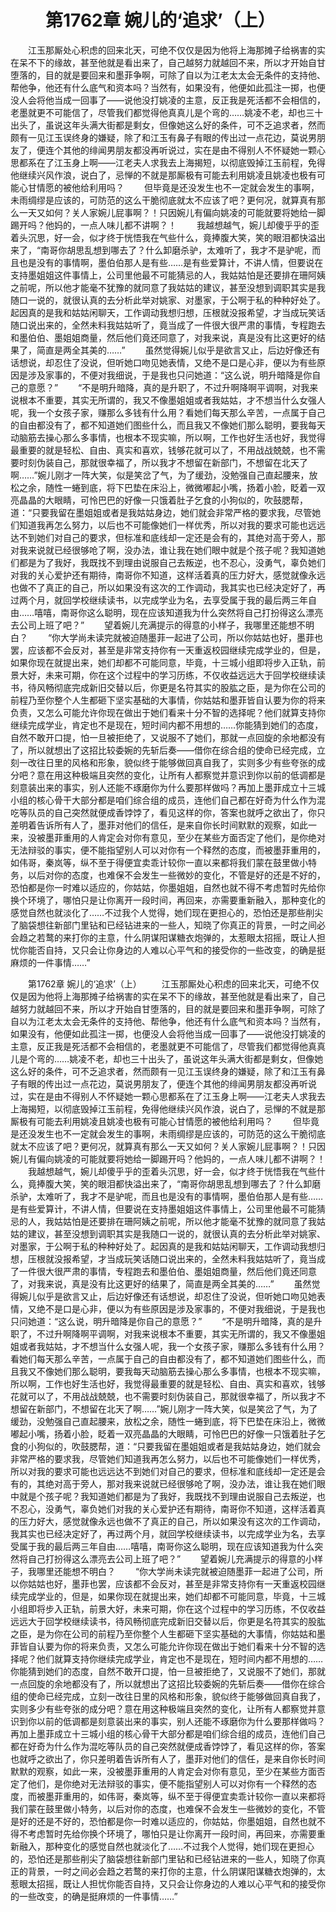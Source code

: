 # 　　第1762章 婉儿的‘追求’（上）
　　江玉那厮处心积虑的回来北天，可绝不仅仅是因为他将上海那摊子给祸害的实在呆不下的缘故，甚至他就是看出来了，自己越努力就越回不来，所以才开始自甘堕落的，目的就是要回来和墨菲争啊，可除了自以为江老太太会无条件的支持他、帮他争，他还有什么底气和资本吗？当然有，如果没有，他便如此孤注一掷，也便没人会将他当成一回事了——说他没打姚凌的主意，反正我是死活都不会相信的，老墨就更不可能信了，尽管我们都觉得他真真儿是个弯的……姚凌不老，却也三十出头了，虽说这年头满大街都是剩女，但像她这么好的条件，可不乏追求者，然而颇有一见江玉误终身的嫌疑，除了和江玉有鼻子有眼的传出过一点花边，莫说男朋友了，便连个其他的绯闻男朋友都没再听说过，实在是由不得别人不怀疑她一颗心思都系在了江玉身上啊——江老夫人求我去上海揭短，以彻底毁掉江玉前程，免得他继续兴风作浪，说白了，忌惮的不就是那厮极有可能去利用姚凌且姚凌也极有可能心甘情愿的被他给利用吗？
　　但毕竟是还没发生也不一定就会发生的事啊，未雨绸缪是应该的，可防范的这么干脆彻底就太不应该了吧？更何况，就算真有那么一天又如何？关人家婉儿屁事啊？！只因婉儿有偏向姚凌的可能就要将她给一脚踢开吗？他妈的，一点人味儿都不讲啊？！
　　我越想越气，婉儿却傻乎乎的歪着头沉思，好一会，似才终于恍悟我在气些什么，竟捧腹大笑，笑的眼泪都快溢出来了，“南哥你胡思乱想到哪去了？什么卸磨杀驴，太难听了，我才不是驴呢，而且也是没有的事情啊，墨伯伯那人是有些……是有些爱算计，不讲人情，但要说在支持墨姐姐这件事情上，公司里他最不可能猜忌的人，我姑姑怕是还要排在珊阿姨之前呢，所以他才能毫不犹豫的就同意了我姑姑的建议，甚至没想到调职其实是我随口一说的，就很认真的去分析此举对姚家、对墨家，于公啊于私的种种好处了。起因真的是我和姑姑闲聊天，工作调动我想归想，压根就没报希望，才当成玩笑话随口说出来的，全然未料我姑姑听了，竟当成了一件很大很严肃的事情，专程跑去和墨伯伯、墨姐姐商量，然后他们竟还同意了，对我来说，真是没有比这更好的结果了，简直是两全其美的……”
　　虽然觉得婉儿似乎是欲言又止，后边好像还有话想说，却忍住了没说，但听她口吻见她表情，又绝不是口是心非，便以为有些原因是涉及家事的，不便对我细说，于是我也只问她道：“这么说，明升暗降是你自己的意愿？”
　　“不是明升暗降，真的是升职了，不过升啊降啊平调啊，对我来说根本不重要，其实无所谓的，我又不像墨姐姐或者我姑姑，才不想当什么女强人呢，我一个女孩子家，赚那么多钱有什么用？看她们每天那么辛苦，一点属于自己的自由都没有了，都不知道她们图些什么，而且我又不像她们那么聪明，要我每天动脑筋去操心那么多事情，也根本不现实嘛，所以啊，工作也好生活也好，我觉得最重要的就是轻松、自由、真实和喜欢，钱够花就可以了，不用战战兢兢，也不需要时刻伪装自己，那就很幸福了，所以我才不想留在新部门，不想留在北天了啊……”婉儿刚才一阵大笑，似是笑岔了气，为了缓劲，没勉强自己直起腰来，放松之余，随性一蜷到底，将下巴垫在床沿上，微微嘟起小嘴，扬着小脸，眨着一双亮晶晶的大眼睛，可怜巴巴的好像一只饿着肚子乞食的小狗似的，吹鼓腮帮，道：“只要我留在墨姐姐或者是我姑姑身边，她们就会非常严格的要求我，尽管她们知道我再怎么努力，以后也不可能像她们一样优秀，所以对我的要求可能也远远达不到她们对自己的要求，但标准和底线却一定还是会有的，其绝对高于旁人，那对我来说就已经很够呛了啊，没办法，谁让我在她们眼中就是个孩子呢？我知道她们都是为了我好，我既找不到理由说服自己去叛逆，也不忍心，没勇气，辜负她们对我的关心爱护还有期待，南哥你不知道，这样活着真的压力好大，感觉就像永远也做不了真正的自己，所以如果没有这次的工作调动，我其实也已经决定好了，再过两个月，就回学校继续读书，以完成学业为名，去享受属于我的最后两三年自由……嘻嘻，南哥你这么聪明，现在应该知道我为什么突然将自己打扮得这么漂亮去公司上班了吧？”
　　望着婉儿充满提示的得意的小样子，我哪里还能想不明白？
　　“你大学尚未读完就被迫随墨菲一起进了公司，所以你姑姑也好，墨菲也罢，应该都不会反对，甚至是非常支持你有一天重返校园继续完成学业的，但是，如果你现在就提出来，她们却都不可能同意，毕竟，十三城小组即将步入正轨，前景大好，未来可期，你在这个过程中的学习历练，不仅收益远远大于回学校继续读书，待风畅彻底完成新旧交替以后，你更是名符其实的股肱之臣，是为你在公司的前程乃至你整个人生都砸下坚实基础的大事情，你姑姑和墨菲皆自认要为你的将来负责，又怎么可能允许你现在做出于她们看来十分不智的选择呢？他们就算支持你继续完成学业，肯定也不是现在，短时间内都不用想的……你能猜到她们的态度，自然不敢开口提，怕一旦被拒绝了，又说服不了她们，那就一点回旋的余地都没有了，所以就想出了这招比较委婉的先斩后奏——借你在综合组的使命已经完成，立刻一改往日里的风格和形象，貌似终于能够做回真自我了，实则多少有些夸张的成分吧？意在用这种极端且突然的变化，让所有人都察觉并意识到你以前的低调都是刻意装出来的事实，别人还能不琢磨你为什么要那样做吗？再加上墨菲成立十三城小组的核心骨干大部分都是咱们综合组的成员，连他们自己都在好奇为什么作为混吃等队员的自己突然就便成香饽饽了，看见这样的你，答案也就呼之欲出了，你只差明着告诉所有人了，墨菲对他们的信任，是来自你长时间默默的观察，如此一来，没被墨菲重用的人肯定会对你有意见，至少在某些方面否定了他们，是你绝对无法辩驳的事实，便不能指望别人可以对你有一个释然的态度，而被墨菲重用的，如伟哥，秦岚等，纵不至于得便宜卖乖计较你一直以来都将我们蒙在鼓里做小特务，以后对你的态度，也难保不会发生一些微妙的变化，不管是好的还是不好的，恐怕都是你一时难以适应的，你姑姑，你墨姐姐，自然也就不得不考虑暂时先给你换个环境了，哪怕只是让你离开一段时间，再回来，亦需要重新融入，那种变化的感觉自然也就淡化了……不过我个人觉得，她们现在更担心的，恐怕还是那些削尖了脑袋想往新部门里钻和已经钻进来的一些人，知晓了你真正的背景，一时之间必会趋之若鹜的来打你的主意，什么阴谋阳谋糖衣炮弹的，太惹眼太招摇，既让人担忧你能否自持，又只会让你身边的人难以心平气和的接受你的一些改变，的确是挺麻烦的一件事情……”

　　第1762章 婉儿的‘追求’（上）
　　江玉那厮处心积虑的回来北天，可绝不仅仅是因为他将上海那摊子给祸害的实在呆不下的缘故，甚至他就是看出来了，自己越努力就越回不来，所以才开始自甘堕落的，目的就是要回来和墨菲争啊，可除了自以为江老太太会无条件的支持他、帮他争，他还有什么底气和资本吗？当然有，如果没有，他便如此孤注一掷，也便没人会将他当成一回事了——说他没打姚凌的主意，反正我是死活都不会相信的，老墨就更不可能信了，尽管我们都觉得他真真儿是个弯的……姚凌不老，却也三十出头了，虽说这年头满大街都是剩女，但像她这么好的条件，可不乏追求者，然而颇有一见江玉误终身的嫌疑，除了和江玉有鼻子有眼的传出过一点花边，莫说男朋友了，便连个其他的绯闻男朋友都没再听说过，实在是由不得别人不怀疑她一颗心思都系在了江玉身上啊——江老夫人求我去上海揭短，以彻底毁掉江玉前程，免得他继续兴风作浪，说白了，忌惮的不就是那厮极有可能去利用姚凌且姚凌也极有可能心甘情愿的被他给利用吗？
　　但毕竟是还没发生也不一定就会发生的事啊，未雨绸缪是应该的，可防范的这么干脆彻底就太不应该了吧？更何况，就算真有那么一天又如何？关人家婉儿屁事啊？！只因婉儿有偏向姚凌的可能就要将她给一脚踢开吗？他妈的，一点人味儿都不讲啊？！
　　我越想越气，婉儿却傻乎乎的歪着头沉思，好一会，似才终于恍悟我在气些什么，竟捧腹大笑，笑的眼泪都快溢出来了，“南哥你胡思乱想到哪去了？什么卸磨杀驴，太难听了，我才不是驴呢，而且也是没有的事情啊，墨伯伯那人是有些……是有些爱算计，不讲人情，但要说在支持墨姐姐这件事情上，公司里他最不可能猜忌的人，我姑姑怕是还要排在珊阿姨之前呢，所以他才能毫不犹豫的就同意了我姑姑的建议，甚至没想到调职其实是我随口一说的，就很认真的去分析此举对姚家、对墨家，于公啊于私的种种好处了。起因真的是我和姑姑闲聊天，工作调动我想归想，压根就没报希望，才当成玩笑话随口说出来的，全然未料我姑姑听了，竟当成了一件很大很严肃的事情，专程跑去和墨伯伯、墨姐姐商量，然后他们竟还同意了，对我来说，真是没有比这更好的结果了，简直是两全其美的……”
　　虽然觉得婉儿似乎是欲言又止，后边好像还有话想说，却忍住了没说，但听她口吻见她表情，又绝不是口是心非，便以为有些原因是涉及家事的，不便对我细说，于是我也只问她道：“这么说，明升暗降是你自己的意愿？”
　　“不是明升暗降，真的是升职了，不过升啊降啊平调啊，对我来说根本不重要，其实无所谓的，我又不像墨姐姐或者我姑姑，才不想当什么女强人呢，我一个女孩子家，赚那么多钱有什么用？看她们每天那么辛苦，一点属于自己的自由都没有了，都不知道她们图些什么，而且我又不像她们那么聪明，要我每天动脑筋去操心那么多事情，也根本不现实嘛，所以啊，工作也好生活也好，我觉得最重要的就是轻松、自由、真实和喜欢，钱够花就可以了，不用战战兢兢，也不需要时刻伪装自己，那就很幸福了，所以我才不想留在新部门，不想留在北天了啊……”婉儿刚才一阵大笑，似是笑岔了气，为了缓劲，没勉强自己直起腰来，放松之余，随性一蜷到底，将下巴垫在床沿上，微微嘟起小嘴，扬着小脸，眨着一双亮晶晶的大眼睛，可怜巴巴的好像一只饿着肚子乞食的小狗似的，吹鼓腮帮，道：“只要我留在墨姐姐或者是我姑姑身边，她们就会非常严格的要求我，尽管她们知道我再怎么努力，以后也不可能像她们一样优秀，所以对我的要求可能也远远达不到她们对自己的要求，但标准和底线却一定还是会有的，其绝对高于旁人，那对我来说就已经很够呛了啊，没办法，谁让我在她们眼中就是个孩子呢？我知道她们都是为了我好，我既找不到理由说服自己去叛逆，也不忍心，没勇气，辜负她们对我的关心爱护还有期待，南哥你不知道，这样活着真的压力好大，感觉就像永远也做不了真正的自己，所以如果没有这次的工作调动，我其实也已经决定好了，再过两个月，就回学校继续读书，以完成学业为名，去享受属于我的最后两三年自由……嘻嘻，南哥你这么聪明，现在应该知道我为什么突然将自己打扮得这么漂亮去公司上班了吧？”
　　望着婉儿充满提示的得意的小样子，我哪里还能想不明白？
　　“你大学尚未读完就被迫随墨菲一起进了公司，所以你姑姑也好，墨菲也罢，应该都不会反对，甚至是非常支持你有一天重返校园继续完成学业的，但是，如果你现在就提出来，她们却都不可能同意，毕竟，十三城小组即将步入正轨，前景大好，未来可期，你在这个过程中的学习历练，不仅收益远远大于回学校继续读书，待风畅彻底完成新旧交替以后，你更是名符其实的股肱之臣，是为你在公司的前程乃至你整个人生都砸下坚实基础的大事情，你姑姑和墨菲皆自认要为你的将来负责，又怎么可能允许你现在做出于她们看来十分不智的选择呢？他们就算支持你继续完成学业，肯定也不是现在，短时间内都不用想的……你能猜到她们的态度，自然不敢开口提，怕一旦被拒绝了，又说服不了她们，那就一点回旋的余地都没有了，所以就想出了这招比较委婉的先斩后奏——借你在综合组的使命已经完成，立刻一改往日里的风格和形象，貌似终于能够做回真自我了，实则多少有些夸张的成分吧？意在用这种极端且突然的变化，让所有人都察觉并意识到你以前的低调都是刻意装出来的事实，别人还能不琢磨你为什么要那样做吗？再加上墨菲成立十三城小组的核心骨干大部分都是咱们综合组的成员，连他们自己都在好奇为什么作为混吃等队员的自己突然就便成香饽饽了，看见这样的你，答案也就呼之欲出了，你只差明着告诉所有人了，墨菲对他们的信任，是来自你长时间默默的观察，如此一来，没被墨菲重用的人肯定会对你有意见，至少在某些方面否定了他们，是你绝对无法辩驳的事实，便不能指望别人可以对你有一个释然的态度，而被墨菲重用的，如伟哥，秦岚等，纵不至于得便宜卖乖计较你一直以来都将我们蒙在鼓里做小特务，以后对你的态度，也难保不会发生一些微妙的变化，不管是好的还是不好的，恐怕都是你一时难以适应的，你姑姑，你墨姐姐，自然也就不得不考虑暂时先给你换个环境了，哪怕只是让你离开一段时间，再回来，亦需要重新融入，那种变化的感觉自然也就淡化了……不过我个人觉得，她们现在更担心的，恐怕还是那些削尖了脑袋想往新部门里钻和已经钻进来的一些人，知晓了你真正的背景，一时之间必会趋之若鹜的来打你的主意，什么阴谋阳谋糖衣炮弹的，太惹眼太招摇，既让人担忧你能否自持，又只会让你身边的人难以心平气和的接受你的一些改变，的确是挺麻烦的一件事情……”
